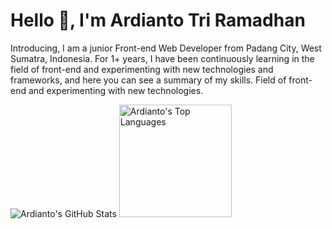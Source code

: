 # Hello 👋, I'm Ardianto Tri Ramadhan 
Introducing, I am a junior Front-end Web Developer from Padang City, West Sumatra, Indonesia. For 1+ years, I have been continuously learning in the field of front-end and experimenting with new technologies and frameworks, and here you can see a summary of my skills. Field of front-end and experimenting with new technologies.

<p>
  <img src="https://github-readme-stats.vercel.app/api?username=ardianto29&hide=contribs,prs&show_icons=true&hide_border=true&count_private=true&custom_title=ardianto29%27s%20GitHub%20Stats&theme=discord_old_blurple" alt="Ardianto's GitHub Stats" />
  <img src="https://github-readme-stats.vercel.app/api/top-langs/?username=ardianto29&layout=compact&hide_border=true&custom_title=ardianto29%27s%20Top%20Languages&theme=discord_old_blurple" height="180" alt="Ardianto's Top Languages" />
</p>
